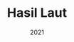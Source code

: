 ---
date: "2021"
title: "Hasil Laut"
short_desc: "E-commerce web app for fishery & marine products."
site: ""
source: "https://github.com/gusentanan/hasillaut-web-app"
image: ../../images/projects/hasillaut.png
---